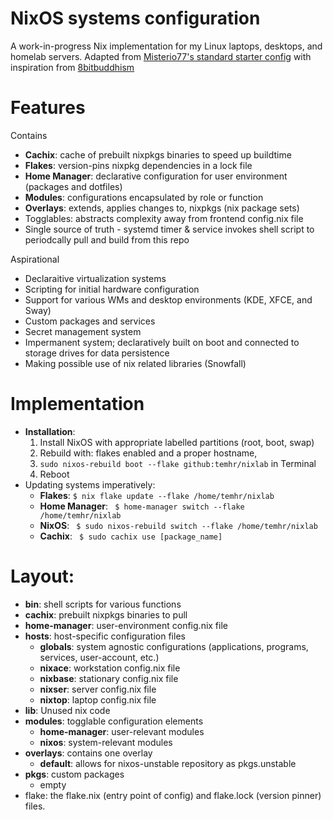 # NixOS systems configuration

A work-in-progress Nix implementation for my Linux laptops, desktops, and homelab servers. Adapted from [Misterio77's standard starter config](https://github.com/Misterio77/nix-starter-configs) with inspiration from [8bitbuddhism](https://code.8bitbuddhism.com/aires/nix-configuration)

# Features
Contains
- **Cachix**: cache of prebuilt nixpkgs binaries to speed up buildtime
- **Flakes**: version-pins nixpkg dependencies in a lock file
- **Home Manager**: declarative configuration for user environment (packages and dotfiles)
- **Modules**: configurations encapsulated by role or function
- **Overlays**: extends, applies changes to, nixpkgs (nix package sets)
- Togglables: abstracts complexity away from frontend config.nix file
- Single source of truth - systemd timer & service invokes shell script to periodcally pull and build from this repo 

Aspirational
- Declaraitive virtualization systems
- Scripting for initial hardware configuration
- Support for various WMs and desktop environments (KDE, XFCE, and Sway)
- Custom packages and services
- Secret management system
- Impermanent system; declaratively built on boot and connected to storage drives for data persistence
- Making possible use of nix related libraries (Snowfall)

# Implementation
- **Installation**:
  1) Install NixOS with appropriate labelled partitions (root, boot, swap)
  2) Rebuild with: flakes enabled and a proper hostname,
  3) ` sudo nixos-rebuild boot --flake github:temhr/nixlab ` in Terminal
  4) Reboot
- Updating systems imperatively:
  - **Flakes**: ` $ nix flake update --flake /home/temhr/nixlab `
  - **Home Manager**: ` $ home-manager switch --flake /home/temhr/nixlab`
  - **NixOS**: ` $ sudo nixos-rebuild switch --flake /home/temhr/nixlab`
  - **Cachix**: ` $ sudo cachix use [package_name]`

# Layout:
- **bin**: shell scripts for various functions
- **cachix**: prebuilt nixpkgs binaries to pull
- **home-manager**: user-environment config.nix file
- **hosts**: host-specific configuration files
  - **globals**: system agnostic configurations (applications, programs, services, user-account, etc.)
  - **nixace**: workstation config.nix file
  - **nixbase**: stationary config.nix file
  - **nixser**: server config.nix file
  - **nixtop**: laptop config.nix file
- **lib**: Unused nix code 
- **modules**: togglable configuration elements
  - **home-manager**: user-relevant modules
  - **nixos**: system-relevant modules
- **overlays**: contains one overlay
  - **default**: allows for nixos-unstable repository as pkgs.unstable
- **pkgs**: custom packages
  - empty
-  flake: the flake.nix (entry point of config) and flake.lock (version pinner) files.
